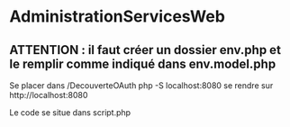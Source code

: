 # AdministrationServicesWeb
## ATTENTION : il faut créer un dossier env.php et le remplir comme indiqué dans env.model.php
Se placer dans /DecouverteOAuth
    php -S localhost:8080 
se rendre sur http://localhost:8080

Le code se situe dans script.php


